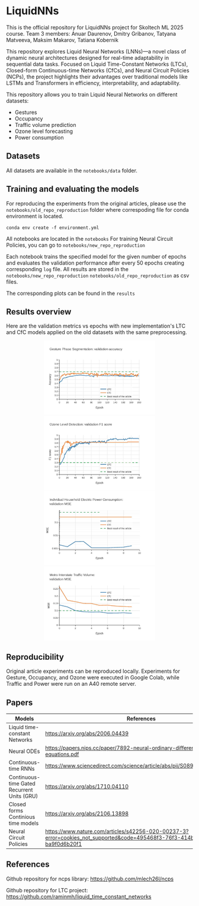 # LiquidNNs
 
This is the official repository for LiquidNNs project for Skoltech ML 2025 course. Team 3 members: Anuar Daurenov, Dmitry Gribanov, Tatyana Matveeva, Maksim Makarov, Tatiana Kobernik

This repository explores Liquid Neural Networks (LNNs)—a novel class of dynamic neural architectures designed for real-time adaptability in sequential data tasks. Focused on Liquid Time-Constant Networks (LTCs), Closed-form Continuous-time Networks (CfCs), and Neural Circuit Policies (NCPs), the project highlights their advantages over traditional models like LSTMs and Transformers in efficiency, interpretability, and adaptability.

This repository allows you to train Liquid Neural Networks on different datasets:
- Gestures
- Occupancy
- Traffic volume prediction
- Ozone level forecasting
- Power consumption

## Datasets
All datasets are available in the ```notebooks/data``` folder. 


## Training and evaluating the models 

For reproducing the experiments from the original articles, please use the ```notebooks/old_repo_reproduction``` folder where correspoding file for conda environment is located.

```
conda env create -f environment.yml
```

All notebooks are located in the ```notebooks```
For training Neural Circuit Policies, you can go to ```notebooks/new_repo_reproduction```

Each notebook trains the specified model for the given number of epochs and evaluates the validation performance after every 50 epochs creating corresponding ```log``` file.
All results are stored in the ```notebooks/new_repo_reproduction``` ```notebooks/old_repo_reproduction``` as csv files.

The corresponding plots can be found in the ```results```

## Results overview

Here are the validation metrics vs epochs with new implementation's LTC and CfC models applied on the old datasets with the same preprocessing.


<p align="center">
    <img src="notebooks\new_repo_reproduction\gesture\Gesture_accuracy.jpg" width="300">
    <img src="notebooks\new_repo_reproduction\ozone\Ozone_f1.jpg" width="300">
    <br>
    <img src="notebooks\new_repo_reproduction\power\Power_MSE_log.jpg" width="300">
    <img src="notebooks\new_repo_reproduction\traffic\Traffic_MSE.jpg" width="300">
</p>


## Reproducibility

Original article experiments can be reproduced locally. Experiments for Gesture, Occupancy, and Ozone were executed in Google Colab, while Traffic and Power were run on an A40 remote server.

## Papers
| Models | References |
| ----- | ----- |
| Liquid time-constant Networks | https://arxiv.org/abs/2006.04439 |
| Neural ODEs | https://papers.nips.cc/paper/7892-neural-ordinary-differential-equations.pdf |
| Continuous-time RNNs | https://www.sciencedirect.com/science/article/abs/pii/S089360800580125X |
Continuous-time Gated Recurrent Units (GRU) | https://arxiv.org/abs/1710.04110 |
| Closed forms Continious time models | https://arxiv.org/abs/2106.13898 |
| Neural Circuit Policies | https://www.nature.com/articles/s42256-020-00237-3?error=cookies_not_supported&code=495468f3-76f3-414b-bf0f-ba9f0d6b20f1
## References

Github repository for ncps library: https://github.com/mlech26l/ncps

Github repository for LTC project: https://github.com/raminmh/liquid_time_constant_networks
